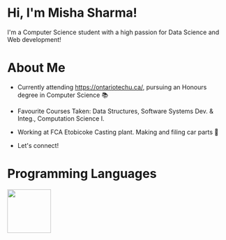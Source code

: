 # Hi, I'm Misha Sharma! 
I'm a Computer Science student with a high passion for Data Science and Web development!

# About Me

- Currently attending https://ontariotechu.ca/, pursuing an Honours degree in Computer Science 📚

- Favourite Courses Taken: Data Structures, Software Systems Dev. & Integ., Computation Science I. 
  
- Working at FCA Etobicoke Casting plant. Making and filing car parts 🔨

- Let's connect! 

# Programming Languages

<img src="/Users/mishasharma/mishasharmaa/images/JavaLogo.jpg" width="100" height="100">

